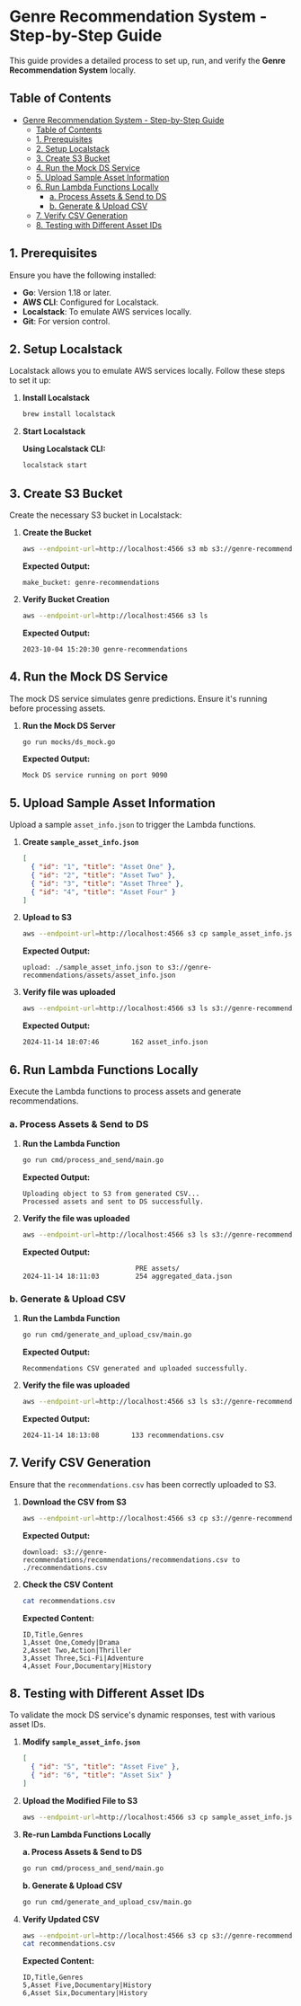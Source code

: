 # Genre Recommendation System - Step-by-Step Guide

This guide provides a detailed process to set up, run, and verify the **Genre Recommendation System** locally.

## Table of Contents

- [Genre Recommendation System - Step-by-Step Guide](#genre-recommendation-system---step-by-step-guide)
  - [Table of Contents](#table-of-contents)
  - [1. Prerequisites](#1-prerequisites)
  - [2. Setup Localstack](#2-setup-localstack)
  - [3. Create S3 Bucket](#3-create-s3-bucket)
  - [4. Run the Mock DS Service](#4-run-the-mock-ds-service)
  - [5. Upload Sample Asset Information](#5-upload-sample-asset-information)
  - [6. Run Lambda Functions Locally](#6-run-lambda-functions-locally)
    - [a. Process Assets \& Send to DS](#a-process-assets--send-to-ds)
    - [b. Generate \& Upload CSV](#b-generate--upload-csv)
  - [7. Verify CSV Generation](#7-verify-csv-generation)
  - [8. Testing with Different Asset IDs](#8-testing-with-different-asset-ids)

## 1. Prerequisites

Ensure you have the following installed:

- **Go**: Version 1.18 or later.
- **AWS CLI**: Configured for Localstack.
- **Localstack**: To emulate AWS services locally.
- **Git**: For version control.

## 2. Setup Localstack

Localstack allows you to emulate AWS services locally. Follow these steps to set it up:

1. **Install Localstack**

   ```bash
   brew install localstack
   ```

2. **Start Localstack**

   **Using Localstack CLI:**

   ```bash
   localstack start
   ```

## 3. Create S3 Bucket

Create the necessary S3 bucket in Localstack:

1. **Create the Bucket**

   ```bash
   aws --endpoint-url=http://localhost:4566 s3 mb s3://genre-recommendations --region us-east-1
   ```

   **Expected Output:**

   ```text
   make_bucket: genre-recommendations
   ```

2. **Verify Bucket Creation**

   ```bash
   aws --endpoint-url=http://localhost:4566 s3 ls
   ```

   **Expected Output:**

   ```text
   2023-10-04 15:20:30 genre-recommendations
   ```

## 4. Run the Mock DS Service

The mock DS service simulates genre predictions. Ensure it's running before processing assets.

1. **Run the Mock DS Server**

   ```bash
   go run mocks/ds_mock.go
   ```

   **Expected Output:**

   ```text
   Mock DS service running on port 9090
   ```

## 5. Upload Sample Asset Information

Upload a sample `asset_info.json` to trigger the Lambda functions.

1. **Create `sample_asset_info.json`**

   ```json
   [
     { "id": "1", "title": "Asset One" },
     { "id": "2", "title": "Asset Two" },
     { "id": "3", "title": "Asset Three" },
     { "id": "4", "title": "Asset Four" }
   ]
   ```

2. **Upload to S3**

   ```bash
   aws --endpoint-url=http://localhost:4566 s3 cp sample_asset_info.json s3://genre-recommendations/assets/asset_info.json
   ```

   **Expected Output:**

   ```text
   upload: ./sample_asset_info.json to s3://genre-recommendations/assets/asset_info.json
   ```

3. **Verify file was uploaded**

   ```bash
   aws --endpoint-url=http://localhost:4566 s3 ls s3://genre-recommendations/assets/
   ```

   **Expected Output:**

   ```text
   2024-11-14 18:07:46        162 asset_info.json
   ```

## 6. Run Lambda Functions Locally

Execute the Lambda functions to process assets and generate recommendations.

### a. Process Assets & Send to DS

1. **Run the Lambda Function**

   ```bash
   go run cmd/process_and_send/main.go
   ```

   **Expected Output:**

   ```text
   Uploading object to S3 from generated CSV...
   Processed assets and sent to DS successfully.
   ```

2. **Verify the file was uploaded**

   ```bash
   aws --endpoint-url=http://localhost:4566 s3 ls s3://genre-recommendations/
   ```

   **Expected Output:**

   ```text
                               PRE assets/
   2024-11-14 18:11:03         254 aggregated_data.json
   ```

### b. Generate & Upload CSV

1. **Run the Lambda Function**

   ```bash
   go run cmd/generate_and_upload_csv/main.go
   ```

   **Expected Output:**

   ```text
   Recommendations CSV generated and uploaded successfully.
   ```

2. **Verify the file was uploaded**

   ```bash
   aws --endpoint-url=http://localhost:4566 s3 ls s3://genre-recommendations/recommendations/
   ```

   **Expected Output:**

   ```text
   2024-11-14 18:13:08        133 recommendations.csv
   ```

## 7. Verify CSV Generation

Ensure that the `recommendations.csv` has been correctly uploaded to S3.

1. **Download the CSV from S3**

   ```bash
   aws --endpoint-url=http://localhost:4566 s3 cp s3://genre-recommendations/recommendations/recommendations.csv .
   ```

   **Expected Output:**

   ```text
   download: s3://genre-recommendations/recommendations/recommendations.csv to ./recommendations.csv
   ```

2. **Check the CSV Content**

   ```bash
   cat recommendations.csv
   ```

   **Expected Content:**

   ```text
   ID,Title,Genres
   1,Asset One,Comedy|Drama
   2,Asset Two,Action|Thriller
   3,Asset Three,Sci-Fi|Adventure
   4,Asset Four,Documentary|History
   ```

## 8. Testing with Different Asset IDs

To validate the mock DS service's dynamic responses, test with various asset IDs.

1. **Modify `sample_asset_info.json`**

   ```json
   [
     { "id": "5", "title": "Asset Five" },
     { "id": "6", "title": "Asset Six" }
   ]
   ```

2. **Upload the Modified File to S3**

   ```bash
   aws --endpoint-url=http://localhost:4566 s3 cp sample_asset_info.json s3://genre-recommendations/assets/asset_info.json
   ```

3. **Re-run Lambda Functions Locally**

   **a. Process Assets & Send to DS**

   ```bash
   go run cmd/process_and_send/main.go
   ```

   **b. Generate & Upload CSV**

   ```bash
   go run cmd/generate_and_upload_csv/main.go
   ```

4. **Verify Updated CSV**

   ```bash
   aws --endpoint-url=http://localhost:4566 s3 cp s3://genre-recommendations/recommendations/recommendations.csv .
   cat recommendations.csv
   ```

   **Expected Content:**

   ```text
   ID,Title,Genres
   5,Asset Five,Documentary|History
   6,Asset Six,Documentary|History
   ```
